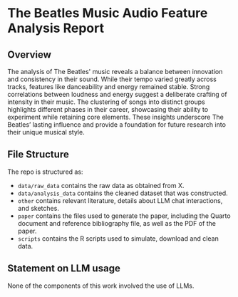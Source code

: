 # The Beatles Music Audio Feature Analysis Report

## Overview

The analysis of The Beatles' music reveals a balance between innovation and consistency in their sound. While their tempo varied greatly across tracks, features like danceability and energy remained stable. Strong correlations between loudness and energy suggest a deliberate crafting of intensity in their music. The clustering of songs into distinct groups highlights different phases in their career, showcasing their ability to experiment while retaining core elements. These insights underscore The Beatles’ lasting influence and provide a foundation for future research into their unique musical style.


## File Structure

The repo is structured as:

-   `data/raw_data` contains the raw data as obtained from X.
-   `data/analysis_data` contains the cleaned dataset that was constructed.
-   `other` contains relevant literature, details about LLM chat interactions, and sketches.
-   `paper` contains the files used to generate the paper, including the Quarto document and reference bibliography file, as well as the PDF of the paper. 
-   `scripts` contains the R scripts used to simulate, download and clean data.


## Statement on LLM usage

None of the components of this work involved the use of LLMs.

